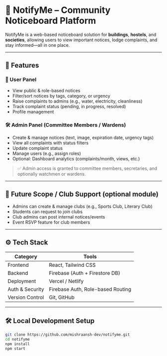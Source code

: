 # 📢 NotifyMe – Community Noticeboard Platform

NotifyMe is a web-based noticeboard solution for **buildings**, **hostels**, and **societies**, allowing users to view important notices, lodge complaints, and stay informed—all in one place.

---

## 🚀 Features

### 👤 User Panel
- View public & role-based notices
- Filter/sort notices by tags, category, or urgency
- Raise complaints to admins (e.g., water, electricity, cleanliness)
- Track complaint status (pending, in progress, resolved)
- Profile management

### 🛠️ Admin Panel (Committee Members / Wardens)
- Create & manage notices (text, image, expiration date, urgency tags)
- View all complaints with status filters
- Update complaint status
- Manage users (e.g., assign roles)
- Optional: Dashboard analytics (complaints/month, views, etc.)

> ✅ Admin access is granted to committee members, secretaries, and optionally watchmen or wardens.

---

## 🧠 Future Scope / Club Support (optional module)
- Admins can create & manage clubs (e.g., Sports Club, Literary Club)
- Students can request to join clubs
- Club admins can post internal notices/events
- Event RSVP feature for club members

---

## ⚙️ Tech Stack

| Category         | Tools                               |
|------------------|--------------------------------------|
| Frontend         | React, Tailwind CSS                  |
| Backend          | Firebase (Auth + Firestore DB)       |
| Deployment       | Vercel / Netlify                     |
| Auth & Security  | Firebase Auth, Role-based Routing    |
| Version Control  | Git, GitHub                          |

---

## 🛠️ Local Development Setup

```bash
git clone https://github.com/mishraansh-dev/notifyme.git
cd notifyme
npm install
npm start

